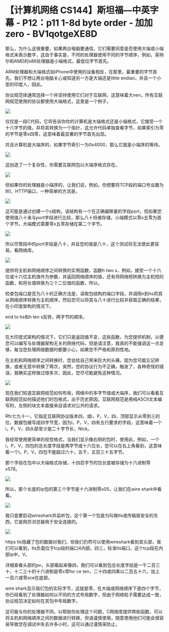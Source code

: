# 【计算机网络 CS144】斯坦福—中英字幕 - P12：p11 1-8d byte order - 加加zero - BV1qotgeXE8D

那么，为什么这很重要，如果两台电脑要通信，它们需要同意是否使用大端或小端格式来表示数字，这由于事实是，不同的处理器使用不同的字节顺序，例如，英特尔和AMD的x86处理器是小端格式，最低位字节首先。

ARM处理器和大端格式如iPhone中使用的设备相反，在那里，最重要的字节首先，我们不想让两台电脑关心或知道另一方是大端还是little endian，并且一个小型的印度人，因此。

协议规范体通常选择一个并坚持使用它们对于互联网，这意味着大nen，所有互联网规范使用的协议都使用大端格式，这里是一个例子。



![](img/e902d830c2538a159eb5da2e667d3e63_1.png)

仅仅是一段C代码，它将告诉你你的计算机是大端格式还是小端格式，它接受一个十六字节的值，并将其转换为一个指针，这允许代码单独查看字节，如果索引为零的字节是零x四零，这意味着最显著的字节首先出现。

并且计算机是大端序的，如果字节索引一为0x4000，那么它就是小端序的等待。

![](img/e902d830c2538a159eb5da2e667d3e63_3.png)

这创造了一个复杂性，你需要互联网包以大端序格式存在。

![](img/e902d830c2538a159eb5da2e667d3e63_5.png)

但如果你的处理器是小端序的，让我们说，例如，你想要将TCP段的端口号设置为80，HTTP端口，一种简单的方法是。



![](img/e902d830c2538a159eb5da2e667d3e63_7.png)

这可能是通过创建一个c结构，该结构有一个在正确偏移量的字段port，但如果您使用值八十来与port字段进行比较，那么八十将被存储，小端模式以零x五零为首个字节，大端模式需要零x五零存储在第二个字节。



![](img/e902d830c2538a159eb5da2e667d3e63_9.png)

所以尽管段中的port字段是八十，并且您的值是八十，这个测试将无法使此更容易，看网络库。

![](img/e902d830c2538a159eb5da2e667d3e63_11.png)

提供将主机和网络顺序之间转换的实用函数，函数h two s，例如，接受一个十六位或十六位主机值作为参数，并返回网络顺序的值，还有将网络短转换为主机短的函数，和将长值转换为三个二位值的函数，所以。

检查包端口是否为八十的正确方法是，读取包结构的端口字段，并调用n到hs将其从网络顺序转换为主机顺序，然后您可以将其与八十进行比较并获取正确的结果，在小印度架构的情况下。

end to hs和h ten s反转，两字节的顺序。

![](img/e902d830c2538a159eb5da2e667d3e63_13.png)

在大印度式架构的情况下，它们只是返回值不变，这些函数，为您提供机制，以便您可以编写与处理器架构无关的网络代码，但是请注意，我真的不能强调这一点足够，每当您处理网络数据时都要小心，如果您不严格和原则性地。

在主机和网络顺序之间转换时，您会给自己带来巨大的头痛，因为您可能忘记转换，或者无意中转换了两次，突然，您的协议行为不正确，触发了，各种奇怪的错误，我确实这样做过很多次，因此，您尽可能避免这种情况。



![](img/e902d830c2538a159eb5da2e667d3e63_15.png)

现在我们知道互联网规范如何布局，网络中的多字节值或大端序，我们可以看看互联网规范如何描述他们的包格式，出于历史原因，互联网规范是用纯ASCII文本编写的，左侧的块文本直接来自请求对公共的请求。

Rfc七九十一，它指定互联网协议版本四，或i，P，V，四，顶部显示从零到三的位，数据包被写成四字节宽，因为i，P，V，四有五行要求的字段，这意味着一个i，P，V，四头部至少是二十字节长，Nick。

我经常使用更简单的视觉格式，当我们显示像右侧的包时，使用此，例如，一个i，P，V，四包的总长度字段是两字节或十六位长，您可以在右上角看到，这意味着一个i，P，V，四包不能超过六十，五千，五百三十五字节。

那个字段在包中以大端格式存储，十四百字节的包长度被存储为十六进制零x578。

![](img/e902d830c2538a159eb5da2e667d3e63_17.png)

所以，那个长度的ip包的第三个字节是十六进制零x05，让我们在wire shark中看看。

![](img/e902d830c2538a159eb5da2e667d3e63_19.png)

我只是要启动wireshark并监听包，这个第一个包是为叫做tls或传输层安全的东西，它是网页浏览器用于安全连接的。



![](img/e902d830c2538a159eb5da2e667d3e63_21.png)

https tls隐藏了包的数据对我们，但我们仍然可以使用wireshark看到其头部，我们可以看到，tls负载位于tcp段的端口4内部，四三，标准tls端口，这个tcp段在内部ip中，V。

详细查看头部的pv，头部看起来像四，我们可以看到包总长度字段是一千二百三十，十二三十的十六进制是零x零for ce ten，二十四或四乘以二百五十六，加上一百六或零xce在底部。

wire shark显示我们包的实际字节，这就是零，在大端或网络顺序下是四个字节，你已经看到了处理器如何以不同的方式布局数字，但由于网络粒子需要达成一致，协议规范决定如何在其包中布局数字。

这可能与你的处理器不同，以帮助你处理这个问题，C网络库提供帮助函数，可以将主机和网络顺序之间的数据进行转换，但请谨慎使用，随意使用他们可能会很容易导致您在调试中失去许多小时，这可以通过谨慎来防止。

